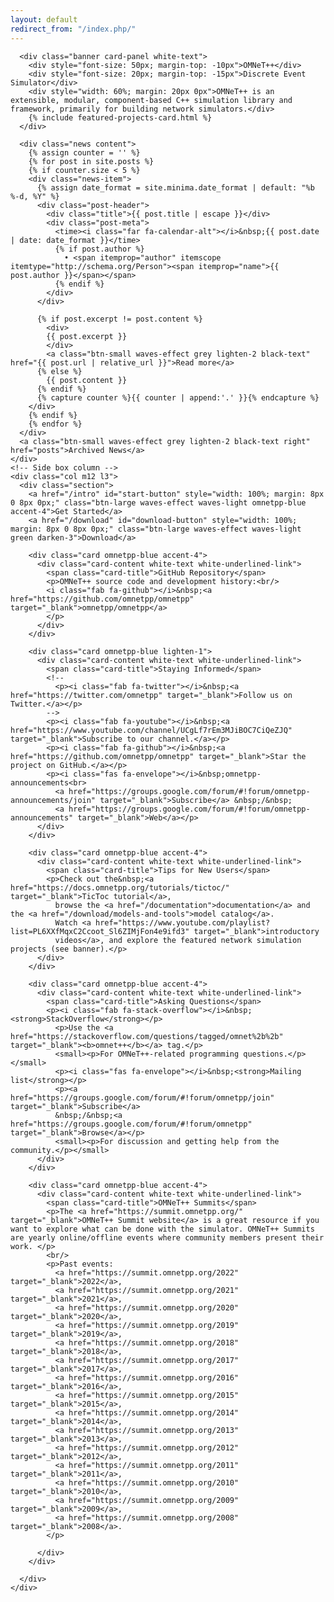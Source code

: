 ```yaml
---
layout: default
redirect_from: "/index.php/"
---
```

<div class="frontcontainer row">
    <div class="col m12 l9 section">

      <div class="banner card-panel white-text">
        <div style="font-size: 50px; margin-top: -10px">OMNeT++</div>
        <div style="font-size: 20px; margin-top: -15px">Discrete Event Simulator</div>
        <div style="width: 60%; margin: 20px 0px">OMNeT++ is an extensible, modular, component-based C++ simulation library and framework, primarily for building network simulators.</div>
        {% include featured-projects-card.html %}
      </div>

      <div class="news content">
        {% assign counter = '' %}
        {% for post in site.posts %}
        {% if counter.size < 5 %}
        <div class="news-item">
          {% assign date_format = site.minima.date_format | default: "%b %-d, %Y" %}
          <div class="post-header">
            <div class="title">{{ post.title | escape }}</div>
            <div class="post-meta">
              <time><i class="far fa-calendar-alt"></i>&nbsp;{{ post.date | date: date_format }}</time>
              {% if post.author %}
                • <span itemprop="author" itemscope itemtype="http://schema.org/Person"><span itemprop="name">{{ post.author }}</span></span>
              {% endif %}
            </div>
          </div>

          {% if post.excerpt != post.content %}
            <div>
            {{ post.excerpt }}
            </div>
            <a class="btn-small waves-effect grey lighten-2 black-text" href="{{ post.url | relative_url }}">Read more</a>
          {% else %}
            {{ post.content }}
          {% endif %}
          {% capture counter %}{{ counter | append:'.' }}{% endcapture %}
        </div>
        {% endif %}
        {% endfor %}
      </div>
      <a class="btn-small waves-effect grey lighten-2 black-text right" href="posts">Archived News</a>
    </div>
    <!-- Side box column -->
    <div class="col m12 l3">
      <div class="section">
        <a href="/intro" id="start-button" style="width: 100%; margin: 8px 0 8px 0px;" class="btn-large waves-effect waves-light omnetpp-blue accent-4">Get Started</a>
        <a href="/download" id="download-button" style="width: 100%; margin: 8px 0 8px 0px;" class="btn-large waves-effect waves-light green darken-3">Download</a>

        <div class="card omnetpp-blue accent-4">
          <div class="card-content white-text white-underlined-link">
            <span class="card-title">GitHub Repository</span>
            <p>OMNeT++ source code and development history:<br/>
            <i class="fab fa-github"></i>&nbsp;<a href="https://github.com/omnetpp/omnetpp" target="_blank">omnetpp/omnetpp</a>
            </p>
          </div>
        </div>

        <div class="card omnetpp-blue lighten-1">
          <div class="card-content white-text white-underlined-link">
            <span class="card-title">Staying Informed</span>
            <!--
              <p><i class="fab fa-twitter"></i>&nbsp;<a href="https://twitter.com/omnetpp" target="_blank">Follow us on Twitter.</a></p>
            -->
            <p><i class="fab fa-youtube"></i>&nbsp;<a href="https://www.youtube.com/channel/UCgLf7rEm3MJiBOC7CiQeZJQ" target="_blank">Subscribe to our channel.</a></p>
            <p><i class="fab fa-github"></i>&nbsp;<a href="https://github.com/omnetpp/omnetpp" target="_blank">Star the project on GitHub.</a></p>
            <p><i class="fas fa-envelope"></i>&nbsp;omnetpp-announcements<br>
              <a href="https://groups.google.com/forum/#!forum/omnetpp-announcements/join" target="_blank">Subscribe</a> &nbsp;/&nbsp;
              <a href="https://groups.google.com/forum/#!forum/omnetpp-announcements" target="_blank">Web</a></p>
          </div>
        </div>

        <div class="card omnetpp-blue accent-4">
          <div class="card-content white-text white-underlined-link">
            <span class="card-title">Tips for New Users</span>
            <p>Check out the&nbsp;<a href="https://docs.omnetpp.org/tutorials/tictoc/" target="_blank">TicToc tutorial</a>,
              browse the <a href="/documentation">documentation</a> and the <a href="/download/models-and-tools">model catalog</a>.
              Watch <a href="https://www.youtube.com/playlist?list=PL6XXfMqxC2Ccoot_Sl6ZIMjFon4e9ifd3" target="_blank">introductory
              videos</a>, and explore the featured network simulation projects (see banner).</p>
          </div>
        </div>

        <div class="card omnetpp-blue accent-4">
          <div class="card-content white-text white-underlined-link">
            <span class="card-title">Asking Questions</span>
            <p><i class="fab fa-stack-overflow"></i>&nbsp;<strong>StackOverflow</strong></p>
              <p>Use the <a href="https://stackoverflow.com/questions/tagged/omnet%2b%2b" target="_blank"><b>omnet++</b></a> tag.</p>
              <small><p>For OMNeT++-related programming questions.</p></small>
              <p><i class="fas fa-envelope"></i>&nbsp;<strong>Mailing list</strong></p>
              <p><a href="https://groups.google.com/forum/#!forum/omnetpp/join" target="_blank">Subscribe</a>
              &nbsp;/&nbsp;<a href="https://groups.google.com/forum/#!forum/omnetpp" target="_blank">Browse</a></p>
              <small><p>For discussion and getting help from the community.</p></small>
          </div>
        </div>

        <div class="card omnetpp-blue accent-4">
          <div class="card-content white-text white-underlined-link">
            <span class="card-title">OMNeT++ Summits</span>
            <p>The <a href="https://summit.omnetpp.org/" target="_blank">OMNeT++ Summit website</a> is a great resource if you want to explore what can be done with the simulator. OMNeT++ Summits are yearly online/offline events where community members present their work. </p>
            <br/>
            <p>Past events: 
              <a href="https://summit.omnetpp.org/2022" target="_blank">2022</a>,
              <a href="https://summit.omnetpp.org/2021" target="_blank">2021</a>,
              <a href="https://summit.omnetpp.org/2020" target="_blank">2020</a>,
              <a href="https://summit.omnetpp.org/2019" target="_blank">2019</a>,
              <a href="https://summit.omnetpp.org/2018" target="_blank">2018</a>,
              <a href="https://summit.omnetpp.org/2017" target="_blank">2017</a>,
              <a href="https://summit.omnetpp.org/2016" target="_blank">2016</a>,
              <a href="https://summit.omnetpp.org/2015" target="_blank">2015</a>,
              <a href="https://summit.omnetpp.org/2014" target="_blank">2014</a>,
              <a href="https://summit.omnetpp.org/2013" target="_blank">2013</a>,
              <a href="https://summit.omnetpp.org/2012" target="_blank">2012</a>,
              <a href="https://summit.omnetpp.org/2011" target="_blank">2011</a>,
              <a href="https://summit.omnetpp.org/2010" target="_blank">2010</a>,
              <a href="https://summit.omnetpp.org/2009" target="_blank">2009</a>,
              <a href="https://summit.omnetpp.org/2008" target="_blank">2008</a>.
            </p>
            
          </div>
        </div>

      </div>
    </div>
</div>

